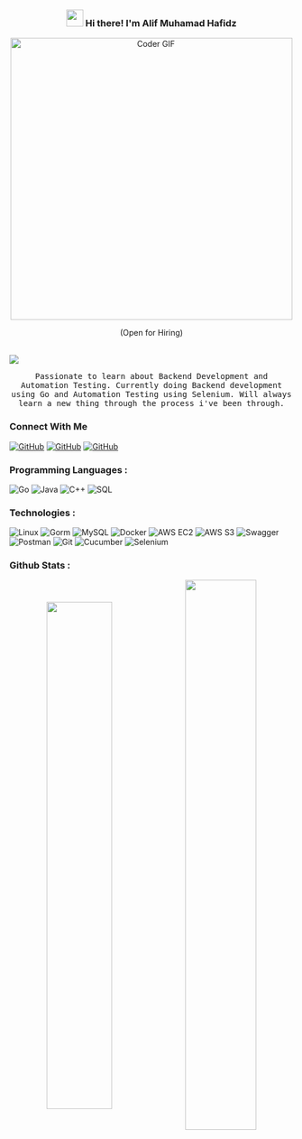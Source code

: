 <h3 align="center"><img src = "https://raw.githubusercontent.com/MartinHeinz/MartinHeinz/master/wave.gif" width = 30px> Hi there! I'm Alif Muhamad Hafidz </h3>
<div align="center">
   <img src="https://media2.giphy.com/media/ZVik7pBtu9dNS/giphy.gif" alt="Coder GIF" width="500">
   <p > (Open for Hiring)</p>
   <br>
</div>

<img src="https://komarev.com/ghpvc/?username=AlifMuhamadHafidz&&style=flat-square" align="center" />

<p align="center">
  <samp> Passionate to learn about Backend Development and Automation Testing. Currently doing Backend development using Go and Automation Testing using Selenium. Will always learn a new thing through the process i've been through.

  </samp>
<div align="left"> 
 
 <h3> Connect With Me </h3>
 
[![GitHub](https://img.shields.io/badge/-LinkedIn-0077B5?logo=linkedin&logoColor=white)](https://www.linkedin.com/in/alifmh23/)
[![GitHub](https://img.shields.io/badge/Email-D14836?logo=gmail&logoColor=white)](mailto:alifmuhamadhafidz23@gmail.com)
[![GitHub](https://img.shields.io/badge/Telegram-2CA5E0?logo=telegram&logoColor=white)](https://t.me/alifhfdz)


</div>

### Programming Languages :
![Go](https://img.shields.io/badge/-Go-000?&logo=Go)
![Java](https://img.shields.io/badge/-Java-ED8B00?&logo=openjdk)
![C++](https://img.shields.io/badge/-C++-00599C?&logo=c%2B%2B&logoColor=white)
![SQL](https://img.shields.io/badge/-SQL-000?&logo=MySQL)
<!-- ![JAVASCRIPT](https://img.shields.io/badge/-javasript-000?&logo=Javascript) -->


### Technologies :
   ![Linux](https://img.shields.io/badge/-Linux-FCC624?&logo=linux&logoColor=black)
   ![Gorm](https://img.shields.io/badge/Gorm-00ADD8?logo=go&logoColor=black)
   ![MySQL](https://img.shields.io/badge/-MySQL-4479A1?&logo=mysql&logoColor=black)
   ![Docker](https://img.shields.io/badge/Docker-2496ED?logo=docker&logoColor=white)
   ![AWS EC2](https://img.shields.io/badge/AWS-EC2-232F3E?logo=amazon-ec2&logoColor=black)
   ![AWS S3](https://img.shields.io/badge/AWS-S3-569A31?logo=amazon-s3&logoColor=black)
   ![Swagger](https://img.shields.io/badge/Swagger-85EA2D?logo=swagger&logoColor=black)
   ![Postman](https://img.shields.io/badge/Postman-FF6C37?logo=postman&logoColor=black)
   ![Git](https://img.shields.io/badge/Git-F05032?logo=git&logoColor=black)
   ![Cucumber](https://img.shields.io/badge/-Cucumber-23D96C?&logo=cucumber&logoColor=black)
   ![Selenium](https://img.shields.io/badge/-Selenium-43B02A?&logo=selenium&logoColor=black)
  

<!-- ![JAVASCRIPT](https://img.shields.io/badge/-javasript-000?&logo=Javascript) -->

<p align="left">

### Github Stats :
<div align="center">
  <img src="https://github-stats-tkiw.vercel.app/api?username=AlifMuhamadHafidz&theme=radical&show_icons=true&count_private=true" align="center" width="48%"  />
  <img src="https://github-stats-tkiw.vercel.app/api/top-langs/?username=AlifMuhamadHafidz&theme=radical&card_width=445&layout=compact" align="center" width="50%" />
</div>




